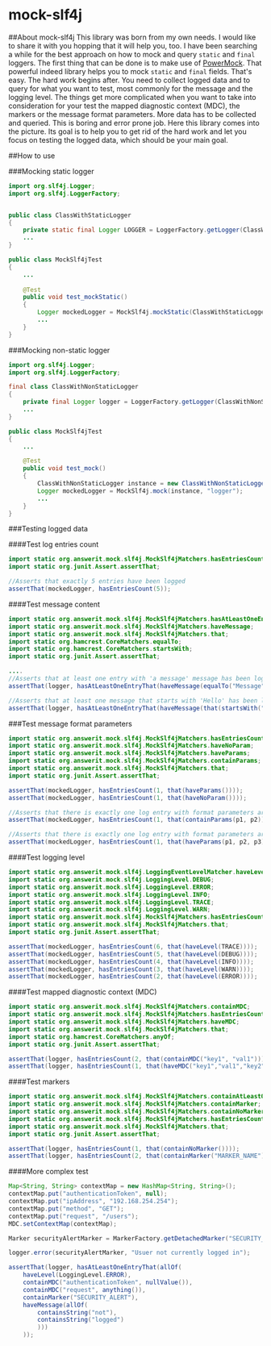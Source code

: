 # mock-slf4j

##About mock-slf4j
This library was born from my own needs. I would like to share it with you hopping that it will help you, too. I have been searching a while for the best approach on how to mock and query `static` and `final` loggers. The first thing that can be done is to make use of [PowerMock](https://code.google.com/p/powermock/). That powerful indeed library helps you to mock `static` and `final` fields. That's easy. The hard work begins after. You need to collect logged data and to query for what you want to test, most commonly for the message and the logging level. The things get more complicated when you want to take into consideration for your test the mapped diagnostic context (MDC), the markers or the message format parameters. More data has to be collected and queried. This is boring and error prone job. Here this library comes into the picture. Its goal is to help you to get rid of the hard work and let you focus on testing the logged data, which should be your main goal.

##How to use

###Mocking static logger

```java
import org.slf4j.Logger;
import org.slf4j.LoggerFactory;


public class ClassWithStaticLogger 
{
	private static final Logger LOGGER = LoggerFactory.getLogger(ClassWithStaticLogger.class);
	...
}

```

```java
public class MockSlf4jTest 
{
	...
	
	@Test
	public void test_mockStatic()
	{
		Logger mockedLogger = MockSlf4j.mockStatic(ClassWithStaticLogger.class, "LOGGER");
		...
	}
}
```

###Mocking non-static logger

```java
import org.slf4j.Logger;
import org.slf4j.LoggerFactory;

final class ClassWithNonStaticLogger 
{
	private final Logger logger = LoggerFactory.getLogger(ClassWithNonStaticLogger.class);
	...
}

```

```java
public class MockSlf4jTest 
{
	...

	@Test
	public void test_mock()
	{
		ClassWithNonStaticLogger instance = new ClassWithNonStaticLogger();
		Logger mockedLogger = MockSlf4j.mock(instance, "logger");
		...
	}
}
```
###Testing logged data

####Test log entries count

```java
import static org.answerit.mock.slf4j.MockSlf4jMatchers.hasEntriesCount;
import static org.junit.Assert.assertThat;

//Asserts that exactly 5 entries have been logged 
assertThat(mockedLogger, hasEntriesCount(5));
```

####Test message content
```java
import static org.answerit.mock.slf4j.MockSlf4jMatchers.hasAtLeastOneEntryThat;
import static org.answerit.mock.slf4j.MockSlf4jMatchers.haveMessage;
import static org.answerit.mock.slf4j.MockSlf4jMatchers.that;
import static org.hamcrest.CoreMatchers.equalTo;
import static org.hamcrest.CoreMatchers.startsWith;
import static org.junit.Assert.assertThat;

....
//Asserts that at least one entry with 'a message' message has been logged 
assertThat(logger, hasAtLeastOneEntryThat(haveMessage(equalTo("Message"))));

//Asserts that at least one message that starts with 'Hello' has been logged
assertThat(logger, hasAtLeastOneEntryThat(haveMessage(that(startsWith("Hello")))));
```

###Test message format parameters
```java
import static org.answerit.mock.slf4j.MockSlf4jMatchers.hasEntriesCount;
import static org.answerit.mock.slf4j.MockSlf4jMatchers.haveNoParam;
import static org.answerit.mock.slf4j.MockSlf4jMatchers.haveParams;
import static org.answerit.mock.slf4j.MockSlf4jMatchers.containParams;
import static org.answerit.mock.slf4j.MockSlf4jMatchers.that;
import static org.junit.Assert.assertThat;

assertThat(mockedLogger, hasEntriesCount(1, that(haveParams())));
assertThat(mockedLogger, hasEntriesCount(1, that(haveNoParam())));

//Asserts that there is exactly one log entry with format parameters array that includes p1 and p2
assertThat(mockedLogger, hasEntriesCount(1, that(containParams(p1, p2))));

//Asserts that there is exactly one log entry with format parameters array equals to {p1,p2,p3}
assertThat(mockedLogger, hasEntriesCount(1, that(haveParams(p1, p2, p3))));
```

####Test logging level
```java
import static org.answerit.mock.slf4j.LoggingEventLevelMatcher.haveLevel;
import static org.answerit.mock.slf4j.LoggingLevel.DEBUG;
import static org.answerit.mock.slf4j.LoggingLevel.ERROR;
import static org.answerit.mock.slf4j.LoggingLevel.INFO;
import static org.answerit.mock.slf4j.LoggingLevel.TRACE;
import static org.answerit.mock.slf4j.LoggingLevel.WARN;
import static org.answerit.mock.slf4j.MockSlf4jMatchers.hasEntriesCount;
import static org.answerit.mock.slf4j.MockSlf4jMatchers.that;
import static org.junit.Assert.assertThat;

assertThat(mockedLogger, hasEntriesCount(6, that(haveLevel(TRACE))));
assertThat(mockedLogger, hasEntriesCount(5, that(haveLevel(DEBUG))));
assertThat(mockedLogger, hasEntriesCount(4, that(haveLevel(INFO))));
assertThat(mockedLogger, hasEntriesCount(3, that(haveLevel(WARN))));
assertThat(mockedLogger, hasEntriesCount(2, that(haveLevel(ERROR))));
```

####Test mapped diagnostic context (MDC)
```java
import static org.answerit.mock.slf4j.MockSlf4jMatchers.containMDC;
import static org.answerit.mock.slf4j.MockSlf4jMatchers.hasEntriesCount;
import static org.answerit.mock.slf4j.MockSlf4jMatchers.haveMDC;
import static org.answerit.mock.slf4j.MockSlf4jMatchers.that;
import static org.hamcrest.CoreMatchers.anyOf;
import static org.junit.Assert.assertThat;

assertThat(logger, hasEntriesCount(2, that(containMDC("key1", "val1"))));
assertThat(logger, hasEntriesCount(1, that(haveMDC("key1","val1","key2","val2","key3","val3"))));
```

####Test markers
```java
import static org.answerit.mock.slf4j.MockSlf4jMatchers.containAtLeastOneMarker;
import static org.answerit.mock.slf4j.MockSlf4jMatchers.containMarker;
import static org.answerit.mock.slf4j.MockSlf4jMatchers.containNoMarker;
import static org.answerit.mock.slf4j.MockSlf4jMatchers.hasEntriesCount;
import static org.answerit.mock.slf4j.MockSlf4jMatchers.that;
import static org.junit.Assert.assertThat;

assertThat(logger, hasEntriesCount(1, that(containNoMarker())));
assertThat(logger, hasEntriesCount(2, that(containMarker("MARKER_NAME"))));
```

####More complex test
```java
Map<String, String> contextMap = new HashMap<String, String>();
contextMap.put("authenticationToken", null);
contextMap.put("ipAddress", "192.168.254.254");
contextMap.put("method", "GET");
contextMap.put("request", "/users");
MDC.setContextMap(contextMap);

Marker securityAlertMarker = MarkerFactory.getDetachedMarker("SECURITY_ALERT");

logger.error(securityAlertMarker, "Usuer not currently logged in");

assertThat(logger, hasAtLeastOneEntryThat(allOf(
	haveLevel(LoggingLevel.ERROR),
	containMDC("authenticationToken", nullValue()),
	containMDC("request", anything()),
	containMarker("SECURITY_ALERT"),
	haveMessage(allOf(
		containsString("not"),
		containsString("logged")
		)))
	));
```